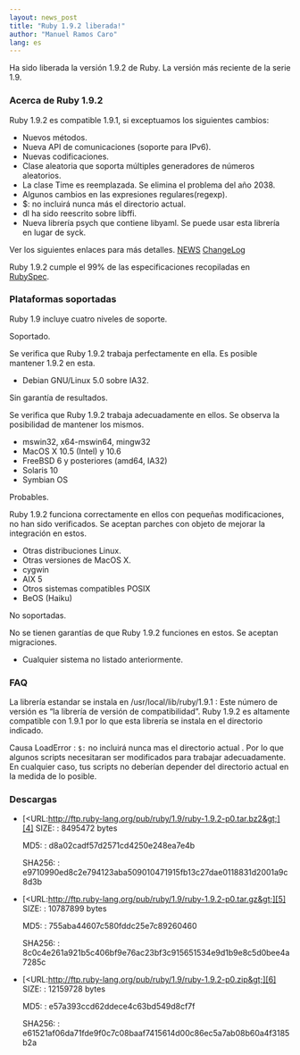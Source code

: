 ```yaml
---
layout: news_post
title: "Ruby 1.9.2 liberada!"
author: "Manuel Ramos Caro"
lang: es
---
```


Ha sido liberada la versión 1.9.2 de Ruby. La versión más reciente de la
serie 1.9.

### Acerca de Ruby 1.9.2

Ruby 1.9.2 es compatible 1.9.1, si exceptuamos los siguientes cambios:

* Nuevos métodos.
* Nueva API de comunicaciones (soporte para IPv6).
* Nuevas codificaciones.
* Clase aleatoria que soporta múltiples generadores de números
  aleatorios.
* La clase Time es reemplazada. Se elimina el problema del año 2038.
* Algunos cambios en las expresiones regulares(regexp).
* $: no incluirá nunca más el directorio actual.
* dl ha sido reescrito sobre libffi.
* Nueva librería psych que contiene libyaml. Se puede usar esta librería
  en lugar de syck.

Ver los siguientes enlaces para más detalles. [NEWS][1] [ChangeLog][2]

Ruby 1.9.2 cumple el 99% de las especificaciones recopiladas en
[RubySpec][3].

### Plataformas soportadas

Ruby 1.9 incluye cuatro niveles de soporte.

Soportado.

Se verifica que Ruby 1.9.2 trabaja perfectamente en ella. Es posible
mantener 1.9.2 en esta.

* Debian GNU/Linux 5.0 sobre IA32.

Sin garantía de resultados.

Se verifica que Ruby 1.9.2 trabaja adecuadamente en ellos. Se observa la
posibilidad de mantener los mismos.

* mswin32, x64-mswin64, mingw32
* MacOS X 10.5 (Intel) y 10.6
* FreeBSD 6 y posteriores (amd64, IA32)
* Solaris 10
* Symbian OS

Probables.

Ruby 1.9.2 funciona correctamente en ellos con pequeñas modificaciones,
no han sido verificados. Se aceptan parches con objeto de mejorar la
integración en estos.

* Otras distribuciones Linux.
* Otras versiones de MacOS X.
* cygwin
* AIX 5
* Otros sistemas compatibles POSIX
* BeOS (Haiku)

No soportadas.

No se tienen garantías de que Ruby 1.9.2 funciones en estos. Se aceptan
migraciones.

* Cualquier sistema no listado anteriormente.

### FAQ

La librería estandar se instala en /usr/local/lib/ruby/1.9.1
: Este número de versión es “la librería de versión de compatibilidad”.
  Ruby 1.9.2 es altamente compatible con 1.9.1 por lo que esta librería
  se instala en el directorio indicado.

Causa LoadError
: `$:` no incluirá nunca mas el directorio actual . Por lo que algunos
  scripts necesitaran ser modificados para trabajar adecuadamente. En
  cualquier caso, tus scripts no deberían depender del directorio actual
  en la medida de lo posible.

### Descargas

* [&lt;URL:http://ftp.ruby-lang.org/pub/ruby/1.9/ruby-1.9.2-p0.tar.bz2&gt;][4]
  SIZE:
  : 8495472 bytes
  
  MD5:
  : d8a02cadf57d2571cd4250e248ea7e4b
  
  SHA256:
  : e9710990ed8c2e794123aba509010471915fb13c27dae0118831d2001a9c8d3b

* [&lt;URL:http://ftp.ruby-lang.org/pub/ruby/1.9/ruby-1.9.2-p0.tar.gz&gt;][5]
  SIZE:
  : 10787899 bytes
  
  MD5:
  : 755aba44607c580fddc25e7c89260460
  
  SHA256:
  : 8c0c4e261a921b5c406bf9e76ac23bf3c915651534e9d1b9e8c5d0bee4a7285c

* [&lt;URL:http://ftp.ruby-lang.org/pub/ruby/1.9/ruby-1.9.2-p0.zip&gt;][6]
  SIZE:
  : 12159728 bytes
  
  MD5:
  : e57a393ccd62ddece4c63bd549d8cf7f
  
  SHA256:
  : e61521af06da71fde9f0c7c08baaf7415614d00c86ec5a7ab08b60a4f3185b2a



[1]: http://svn.ruby-lang.org/repos/ruby/tags/v1_9_2_0/NEWS 
[2]: http://svn.ruby-lang.org/repos/ruby/tags/v1_9_2_0/ChangeLog 
[3]: http://www.rubyspec.org 
[4]: http://ftp.ruby-lang.org/pub/ruby/1.9/ruby-1.9.2-p0.tar.bz2 
[5]: http://ftp.ruby-lang.org/pub/ruby/1.9/ruby-1.9.2-p0.tar.gz 
[6]: http://ftp.ruby-lang.org/pub/ruby/1.9/ruby-1.9.2-p0.zip 

